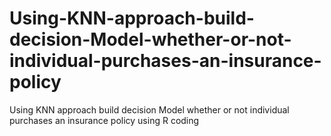 # Using-KNN-approach-build-decision-Model-whether-or-not-individual-purchases-an-insurance-policy
Using KNN approach build decision Model whether or not individual purchases an insurance policy using R coding
